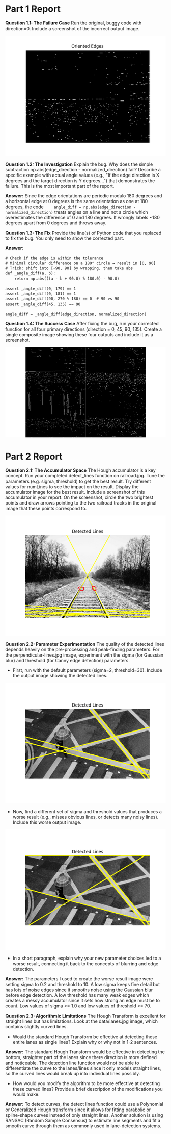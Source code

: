 # Part 1 Report

**Question 1.1: The Failure Case** Run the original, buggy code with direction=0. Include a screenshot of the incorrect output image.

![Bugged Edge Direction 0 Image](data/bug_edges_direction_0_output.png)

**Question 1.2: The Investigation** Explain the bug. Why does the simple subtraction np.abs(edge_direction - normalized_direction) fail? Describe a specific example with actual angle values (e.g., "If the edge direction is X degrees and the target direction is Y degrees...") that demonstrates the failure. This is the most important part of the report.

**Answer:** Since the edge orientations are periodic modulo 180 degrees and a horizontal edge at 0 degrees is the same orientation as one at 180 degrees, the code `    angle_diff = np.abs(edge_direction - normalized_direction)` treats angles on a line and not a circle which overestimates the difference of 0 and 180 degrees. It wrongly labels ~180 degrees apart from 0 degrees and throws away.

**Question 1.3: The Fix** Provide the line(s) of Python code that you replaced to fix the bug. You only need to show the corrected part.

**Answer:**

    # Check if the edge is within the tolerance
    # Minimal circular difference on a 180° circle → result in [0, 90]
    # Trick: shift into [-90, 90] by wrapping, then take abs
    def _angle_diff(a, b):
        return np.abs(((a - b + 90.0) % 180.0) - 90.0)

    assert _angle_diff(0, 179) == 1
    assert _angle_diff(0, 181) == 1
    assert _angle_diff(90, 270 % 180) == 0  # 90 vs 90
    assert _angle_diff(45, 135) == 90

    angle_diff = _angle_diff(edge_direction, normalized_direction)

**Question 1.4: The Success Case** After fixing the bug, run your corrected function for all four primary directions (direction = 0, 45, 90, 135). Create a single composite image showing these four outputs and include it as a screenshot.

![Edge Direction Outputs](<data/Edge_Direction_Output_Images_(0-135_degrees).png>)

# Part 2 Report

**Question 2.1: The Accumulator Space** The Hough accumulator is a key concept. Run your completed detect_lines function on railroad.jpg. Tune the parameters (e.g. sigma, threshold) to get the best result. Try different values for numLines to see the impact on the result. Display the accumulator image for the best result. Include a screenshot of this accumulator in your report. On the screenshot, circle the two brightest points and draw arrows pointing to the two railroad tracks in the original image that these points correspond to.

![Railroad Image with Hough Transform](data/railroad_hough_transform.png)

**Question 2.2: Parameter Experimentation** The quality of the detected lines depends heavily on the pre-processing and peak-finding parameters. For the perpendicular-lines.jpg image, experiment with the sigma (for Gaussian blur) and threshold (for Canny edge detection) parameters.

- First, run with the default parameters (sigma=2, threshold=30). Include the output image showing the detected lines.

![Perpendicular Lines Default Parameters](data/perpendicular_hough_transform_default_param.png)

- Now, find a different set of sigma and threshold values that produces a worse result (e.g., misses obvious lines, or detects many noisy lines). Include this worse output image.

![Perpendicular Lines Default Parameters](data/perpendicular_hough_transform_worse.png)

- In a short paragraph, explain why your new parameter choices led to a worse result, connecting it back to the concepts of blurring and edge detection.

**Answer:** The parameters I used to create the worse result image were setting sigma to 0.2 and threshold to 10. A low sigma keeps fine detail but has lots of noise edges since it smooths noise using the Gaussian blur before edge detection. A low threshold has many weak edges which creates a messy accumulator since it sets how strong an edge must be to count. Low values of sigma <= 1.0 and low values of threshold <= 70.

**Question 2.3: Algorithmic Limitations** The Hough Transform is excellent for straight lines but has limitations. Look at the data/lanes.jpg image, which contains slightly curved lines.

- Would the standard Hough Transform be effective at detecting these entire lanes as single lines? Explain why or why not in 1-2 sentences.

**Answer:** The standard Hough Transform would be effective in detecting the bottom, straighter part of the lanes since there direction is more defined and noticeable. The detection line function would not be able to differentiate the curve to the lanes/lines since it only models straight lines, so the curved lines would break up into individual lines possibly.

- How would you modify the algorithm to be more effective at detecting these curved lines? Provide a brief description of the modifications you would make.

**Answer:** To detect curves, the detect lines function could use a Polynomial or Generalized Hough transform since it allows for fitting parabolic or spline-shape curves instead of only straight lines. Another solution is using RANSAC (Random Sample Consensus) to estimate line segments and fit a smooth curve through them as commonly used in lane-detection systems.
